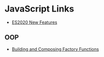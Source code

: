 # JavaScript Links

- [ES2020 New Features](https://blog.bitsrc.io/es2020-has-been-finalized-here-is-what-im-excited-about-414959bc2f7f)

## OOP

- [Building and Composing Factory Functions](https://medium.com/dailyjs/building-and-composing-factory-functions-50fe90141374)
